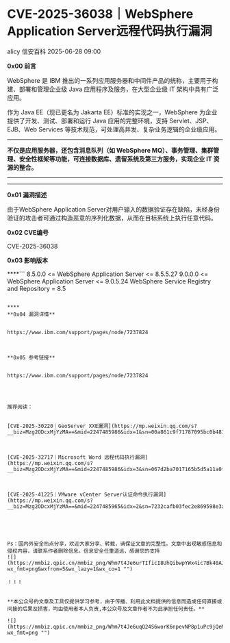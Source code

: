 #  CVE-2025-36038｜WebSphere Application Server远程代码执行漏洞  
alicy  信安百科   2025-06-28 09:00  
  
**0x00 前言**  
  
  
WebSphere 是 IBM 推出的一系列应用服务器和中间件产品的统称，主要用于构建、部署和管理企业级 Java 应用程序及服务，在大型企业级 IT 架构中具有广泛应用。  
  
  
作为 Java EE（现已更名为 Jakarta EE）标准的实现之一，WebSphere 为企业提供了开发、测试、部署和运行 Java 应用的完整环境，支持 Servlet、JSP、EJB、Web Services 等技术规范，可处理高并发、复杂业务逻辑的企业级应用。  
  
****  
**不仅是应用服务器，还包含消息队列（如 WebSphere MQ）、事务管理、集群管理、安全性框架等功能，可连接数据库、遗留系统及第三方服务，实现企业 IT 资源的整合。**  
  
****  
****  
**0x01 漏洞描述**  
  
  
由于WebSphere Application Server对用户输入的数据验证存在缺陷，未经身份验证的攻击者可通过构造恶意的序列化数据，从而在目标系统上执行任意代码。  
  
  
  
**0x02 CVE编号**  
  
  
CVE-2025-36038  
  
  
  
**0x03 影响版本**  
  
****```
8.5.0.0 <= WebSphere Application Server <= 8.5.5.27
9.0.0.0 <= WebSphere Application Server <= 9.0.5.24
WebSphere Service Registry and Repository = 8.5
```  
  
****  
**0x04 漏洞详情**  
  
  
https://www.ibm.com/support/pages/node/7237824  
  
  
  
**0x05 参考链接**  
  
  
https://www.ibm.com/support/pages/node/7237824  
  
  
  
  
推荐阅读：  
  
  
[CVE-2025-30220｜GeoServer XXE漏洞](https://mp.weixin.qq.com/s?__biz=Mzg2ODcxMjYzMA==&mid=2247485986&idx=1&sn=00a861c9f71787095bc0b4811bb92b1f&scene=21#wechat_redirect)  
  
  
  
[CVE-2025-32717｜Microsoft Word 远程代码执行漏洞](https://mp.weixin.qq.com/s?__biz=Mzg2ODcxMjYzMA==&mid=2247485986&idx=3&sn=067d2ba7017165b5d5a11a0f55a68e26&scene=21#wechat_redirect)  
  
  
  
[CVE-2025-41225｜VMware vCenter Server认证命令执行漏洞](https://mp.weixin.qq.com/s?__biz=Mzg2ODcxMjYzMA==&mid=2247485965&idx=2&sn=7232cafb03fec2e869598e3a44b90dc9&scene=21#wechat_redirect)  
  
  
  
  
  
Ps：国内外安全热点分享，欢迎大家分享、转载，请保证文章的完整性。文章中出现敏感信息和侵权内容，请联系作者删除信息。信息安全任重道远，感谢您的支持  
![](https://mmbiz.qpic.cn/mmbiz_png/Whm7t4Je6urTIficI8UhQibwpYWx4ic7Bk40AJlXrgx3icofWCbd5cbJFheld132R8exvlHnicn0AUjHLmVok4wV9qA/640?wx_fmt=png&wxfrom=5&wx_lazy=1&wx_co=1 "")  
  
！！！  
  
  
**本公众号的文章及工具仅提供学习参考，由于传播、利用此文档提供的信息而造成任何直接或间接的后果及损害，均由使用者本人负责,本公众号及文章作者不为此承担任何责任。**  
  
![](https://mmbiz.qpic.cn/mmbiz_png/Whm7t4Je6uqQ24S6worK6npevNP8p1uPc9jQeMAib2iaibBnibOzFaIbD0KlvsEtUAmL3xdbJJnWk74Y1KfBcIazzw/640?wx_fmt=png "")  
  
  
